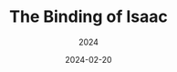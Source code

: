 ---
title: The Binding of Isaac
date: 2024-02-20
subtitle: 2024
link: https://github.com/unibo-oop-projects/OOP23-Bucci-Ceresi-GioeleBucci-Morini-Mosconi-TBOOOP/blob/e4b1f1af326f58aa6599bbce440c205b56cdd930/TBOOOP-all.jar
image: https://github.com/unibo-oop/showcase/assets/39519366/cb171597-c215-45e8-9745-1e7a4e5d31bf
---